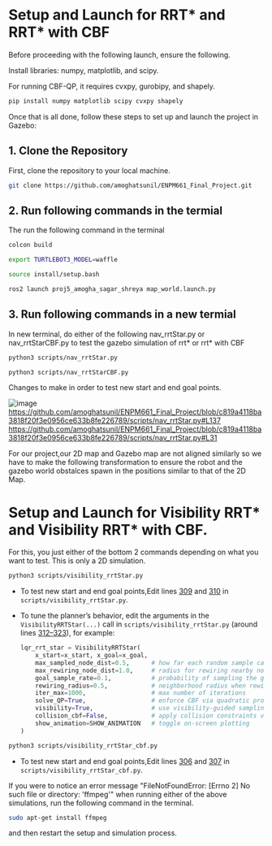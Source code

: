 # Setup and Launch for RRT* and RRT* with CBF

Before proceeding with the following launch, ensure the following.

Install libraries: numpy, matplotlib, and scipy.

For running CBF-QP, it requires cvxpy, gurobipy, and shapely.

```bash
pip install numpy matplotlib scipy cvxpy shapely
```

Once that is all done, follow these steps to set up and launch the project in Gazebo:  

## 1. Clone the Repository

First, clone the repository to your local machine.

```bash
git clone https://github.com/amoghatsunil/ENPM661_Final_Project.git
```

## 2. Run following commands in the termial
The run the following command in the terminal

```bash
colcon build
```
```bash
export TURTLEBOT3_MODEL=waffle
```
```bash
source install/setup.bash
```
```bash
ros2 launch proj5_amogha_sagar_shreya map_world.launch.py
```

## 3. Run following commands in a new termial
In new terminal, do either of the following nav_rrtStar.py or nav_rrtStarCBF.py to test the gazebo simulation of rrt* or rrt* with CBF

```bash
python3 scripts/nav_rrtStar.py
```

```bash
python3 scripts/nav_rrtStarCBF.py
```

Changes to make in order to test new start and end goal points.

![image](https://github.com/user-attachments/assets/688f3247-cfd8-49bc-913c-9635f15b2e38)
https://github.com/amoghatsunil/ENPM661_Final_Project/blob/c819a4118ba3818f20f3e0956ce633b8fe226789/scripts/nav_rrtStar.py#L137
https://github.com/amoghatsunil/ENPM661_Final_Project/blob/c819a4118ba3818f20f3e0956ce633b8fe226789/scripts/nav_rrtStar.py#L31
 
 For our project,our 2D map and Gazebo map are not aligned similarly so we have to make the following transformation to ensure the robot and the gazebo world obstalces spawn in the positions similar to that of the 2D Map.

# Setup and Launch for Visibility RRT* and Visibility RRT* with CBF.
For this, you just either of the bottom 2 commands depending on what you want to test. This is only a 2D simulation.

```bash
python3 scripts/visibility_rrtStar.py
```
* To test new start and end goal points,Edit lines [309](https://github.com/amoghatsunil/ENPM661_Final_Project/blob/main/scripts/visibility_rrtStar.py#L309)
and [310](https://github.com/amoghatsunil/ENPM661_Final_Project/blob/main/scripts/visibility_rrtStar.py#L310)  in `scripts/visibility_rrtStar.py`.

* To tune the planner’s behavior, edit the arguments in the `VisibilityRRTStar(...)` call in `scripts/visibility_rrtStar.py` (around lines [312–323](https://github.com/amoghatsunil/ENPM661_Final_Project/blob/main/scripts/visibility_rrtStar.py#L312-L323)), for example:

    ```python
    lqr_rrt_star = VisibilityRRTStar(
        x_start=x_start, x_goal=x_goal,
        max_sampled_node_dist=0.5,      # how far each random sample can be
        max_rewiring_node_dist=1.0,     # radius for rewiring nearby nodes
        goal_sample_rate=0.1,           # probability of sampling the goal directly
        rewiring_radius=0.5,            # neighborhood radius when rewiring
        iter_max=1000,                  # max number of iterations
        solve_QP=True,                  # enforce CBF via quadratic program
        visibility=True,                # use visibility‐guided sampling
        collision_cbf=False,            # apply collision constraints via CBF
        show_animation=SHOW_ANIMATION   # toggle on‐screen plotting
    )
    ```

```bash
python3 scripts/visibility_rrtStar_cbf.py
```
* To test new start and end goal points,Edit lines [306](https://github.com/amoghatsunil/ENPM661_Final_Project/blob/main/scripts/visibility_rrtStar_cbf.py#L306)
and [307](https://github.com/amoghatsunil/ENPM661_Final_Project/blob/main/scripts/visibility_rrtStar_cbf.py#L307)  in `scripts/visibility_rrtStar_cbf.py`.

If you were to notice an error message "FileNotFoundError: [Errno 2] No such file or directory: 'ffmpeg'" when running either of the above simulations, run the following command in the terminal.


```bash
sudo apt-get install ffmpeg
```

and then restart the setup and simulation process.
